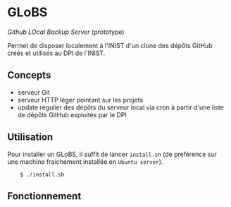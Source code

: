 # GLoBS
*Github LOcal Backup Server* (prototype)

Permet de disposer localement à l'INIST d'un clone des dépôts GitHub créés et
utilisés au DPI de l'INIST.


## Concepts
  * serveur Git
  * serveur HTTP léger pointant sur les projets
  * update régulier des dépôts du serveur local via cron à partir d'une liste
    de dépôts GitHub exploités par le DPI

## Utilisation
Pour installer un GLoBS, il suffit de lancer ``install.sh`` (de préférence sur
une machine fraichement installée en ``Ubuntu server``).

```
    $ ./install.sh
```

## Fonctionnement
